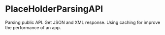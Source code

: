 # PlaceHolderParsingAPI
Parsing public API. Get JSON and XML response. Using caching for improve the performance of an app.
